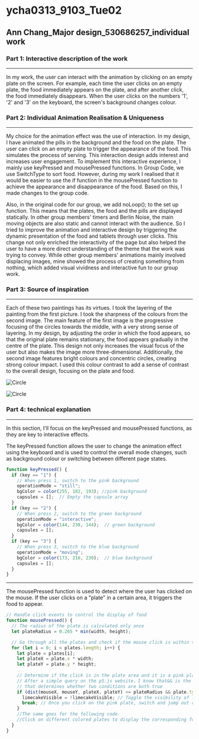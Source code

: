 # ycha0313_9103_Tue02
## Ann Chang_Major design_530686257_individual work
### **Part 1: Interactive description of the work**
***
In my work, the user can interact with the animation by clicking on an empty plate on the screen. For example, each time the user clicks on an empty plate, the food immediately appears on the plate, and after another click, the food immediately disappears. When the user clicks on the numbers '1', '2' and '3' on the keyboard, the screen's background changes colour.

### **Part 2: Individual Animation Realisation & Uniqueness**
***
My choice for the animation effect was the use of interaction. In my design, I have animated the pills in the background and the food on the plate. The user can click on an empty plate to trigger the appearance of the food. This simulates the process of serving. This interaction design adds interest and increases user engagement. To implement this interactive experience, I mainly use keyPressed and mousePressed functions. In Group Code, we use SwitchType to sort food. However, during my work I realised that it would be easier to use the if function in the mousePressed function to achieve the appearance and disappearance of the food. Based on this, I made changes to the group code.

Also, in the original code for our group, we add noLoop(); to the set up function. This means that the plates, the food and the pills are displayed statically. In other group members' timers and Berlin Noise, the main moving objects are also static and cannot interact with the audience. So I tried to improve the animation and interactive design by triggering the dynamic presentation of the food and tablets through user clicks. This change not only enriched the interactivity of the page but also helped the user to have a more direct understanding of the theme that the work was trying to convey. While other group members' animations mainly involved displacing images, mine showed the process of creating something from nothing, which added visual vividness and interactive fun to our group work.

### **Part 3: Source of inspiration**
***
Each of these two paintings has its virtues. I took the layering of the painting from the first picture. I took the sharpness of the colours from the second image. The main feature of the first image is the progressive focusing of the circles towards the middle, with a very strong sense of layering. In my design, by adjusting the order in which the food appears, so that the original plate remains stationary, the food appears gradually in the centre of the plate. This design not only increases the visual focus of the user but also makes the image more three-dimensional. Additionally, the second image features bright colours and concentric circles, creating strong colour impact. I used this colour contrast to add a sense of contrast to the overall design, focusing on the plate and food.


![Circle](https://brendandawes.com/content/02-projects/ee/ee_manchester_closeup_001.png)

![Circle](https://blogger.googleusercontent.com/img/b/R29vZ2xl/AVvXsEgzv-bWXk5KNrSmOaofkAa4t6c1YKNE2cll78tW0yG6fOJq6dBtNN-SVjACATVOWPkZHydgukJ3w84yLxJBSDmv82l4TqrgwMdrauzw6NJtEg0iUioXTgvr7ujwWA2XIP4BhYp2ldStuFN3/s1600/3583.jpg)

### **Part 4: technical explanation**
***
In this section, I'll focus on the keyPressed and mousePressed functions, as they are key to interactive effects.

The keyPressed function allows the user to change the animation effect using the keyboard and is used to control the overall mode changes, such as background colour or switching between different page states.

```javascript
function keyPressed() {
  if (key == "1") {
    // When press 1, switch to the pink background
    operationMode = "still";
    bgColor = color(255, 182, 193); //pink background
    capsules = [];  // Empty the capsule array
  }
  if (key == "2") {
    // When press 2, switch to the green background
    operationMode = "interactive";
    bgColor = color(144, 238, 144);  // green background
    capsules = [];
  }
  if (key == "3") {
    // When press 3, switch to the blue background
    operationMode = "moving";
    bgColor = color(173, 216, 230);  // blue background
    capsules = [];
  }
}
```
***
The mousePressed function is used to detect where the user has clicked on the mouse. If the user clicks on a "plate" in a certain area, it triggers the food to appear.

```javascript
// Handle click events to control the display of food
function mousePressed() {
  // The radius of the plate is calculated only once
  let plateRadius = 0.265 * min(width, height);

  // Go through all the plates and check if the mouse click is within the area of the plate
  for (let i = 0; i < plates.length; i++) {
    let plate = plates[i];
    let plateX = plate.x * width; 
    let plateY = plate.y * height;
    
    // Determine if the click is in the plate area and it is a pink plate (assuming type === 1)
    // After a simple query on the p5.js website，I know that&& is the logical AND operator (AND) 
    // that determines whether two conditions are both true
    if (dist(mouseX, mouseY, plateX, plateY) <= plateRadius && plate.type === 1) {
      limecakeVisible = !limecakeVisible; // Toggle the visibility of lime cake
      break; // Once you click on the pink plate, switch and jump out of the loop
    }
    //The same goes for the following code. 
    //Click on different colored plates to display the corresponding food
  }
}
```